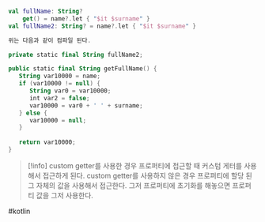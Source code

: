 ``` kotlin
val fullName: String?  
    get() = name?.let { "$it $surname" }  
val fullName2: String? = name?.let { "$it $surname" }

위는 다음과 같이 컴파일 된다.

private static final String fullName2;

public static final String getFullName() {  
   String var10000 = name;  
   if (var10000 != null) {  
      String var0 = var10000;  
      int var2 = false;  
      var10000 = var0 + ' ' + surname;  
   } else {  
      var10000 = null;  
   }  
  
   return var10000;  
}
```

> [!info]
> custom getter를 사용한 경우 프로퍼티에 접근할 때 커스텀 게터를 사용해서 접근하게 된다.
> custom getter를 사용하지 않은 경우 프로퍼티에 할당 된 그 자체의 값을 사용해서 접근한다.
> 그저 프로퍼티에 초기화를 해놓으면 프로퍼티 값을 그저 사용한다.

#kotlin 